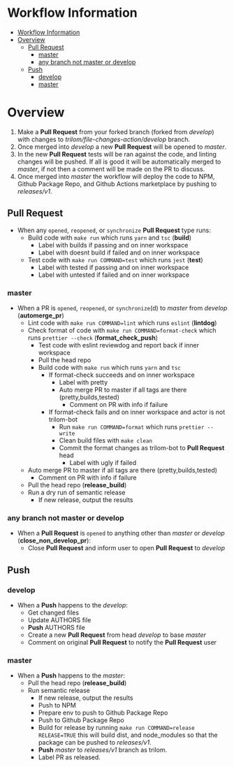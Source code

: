 
# Workflow Information

- [Workflow Information](#workflow-information)
- [Overview](#overview)
  - [Pull Request](#pull-request)
    - [master](#master)
    - [any branch not master or develop](#any-branch-not-master-or-develop)
  - [Push](#push)
    - [develop](#develop)
    - [master](#master-1)

# Overview

1. Make a **Pull Request** from your forked branch (forked from _develop_) with changes to _trilom/file-changes-action/develop_ branch.
2. Once merged into _develop_ a new **Pull Request** will be opened to _master_.
3. In the new **Pull Request** tests will be ran against the code, and linting changes will be pushed.  If all is good it will be automatically merged to _master_, if not then a comment will be made on the PR to discuss.
4. Once merged into _master_ the workflow will deploy the code to NPM, Github Package Repo, and Github Actions marketplace by pushing to _releases/v1_.

## Pull Request

- When any `opened`, `reopened`, or `synchronize` **Pull Request** type runs:
  - Build code with `make run` which runs `yarn` and `tsc` (**build**)
    - Label with builds if passing and on inner workspace
    - Label with doesnt build if failed and on inner workspace
  - Test code with `make run COMMAND=test` which runs `jest` (**test**)
    - Label with tested if passing and on inner workspace
    - Label with untested if failed and on inner workspace

### master

- When a PR is `opened`, `reopened`, or `synchronize`(d) to _master_ from _develop_ (**automerge_pr**)
  - Lint code with `make run COMMAND=lint` which runs `eslint` (**lintdog**)
  - Check format of code with `make run COMMAND=format-check` which runs `prettier --check` (**format_check_push**)
    - Test code with eslint reviewdog and report back if inner workspace
    - Pull the head repo
    - Build code with `make run` which runs `yarn` and `tsc`
      - If format-check succeeds and on inner workspace
        - Label with pretty
        - Auto merge PR to master if all tags are there (pretty,builds,tested)
          - Comment on PR with info if failure
      - If format-check fails and on inner workspace and actor is not trilom-bot
        - Run `make run COMMAND=format` which runs `prettier --write`
        - Clean build files with `make clean`
        - Commit the format changes as trilom-bot to **Pull Request** head
          - Label with ugly if failed
  - Auto merge PR to master if all tags are there (pretty,builds,tested)
    - Comment on PR with info if failure
  - Pull the head repo (**release_build**)
  - Run a dry run of semantic release
    - If new release, output the results

### any branch not master or develop

- When a **Pull Request** is `opened` to anything other than _master_ or _develop_ (**close_non_develop_pr**):
  - Close **Pull Request** and inform user to open **Pull Request** to _develop_

## Push

### develop

- When a **Push** happens to the _develop_:
  - Get changed files
  - Update AUTHORS file
  - **Push** AUTHORS file
  - Create a new **Pull Request** from head _develop_ to base _master_
  - Comment on original **Pull Request** to notify the **Pull Request** user

### master

- When a **Push** happens to the _master_:
  - Pull the head repo (**release_build**)
  - Run semantic release
    - If new release, output the results
    - Push to NPM
    - Prepare env to push to Github Package Repo
    - Push to Github Package Repo
    - Build for release by running `make run COMMAND=release RELEASE=TRUE` this will build dist, and node_modules so that the package can be pushed to _releases/v1_.
    - **Push** _master_ to _releases/v1_ branch as trilom.
    - Label PR as released.
